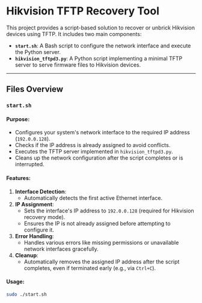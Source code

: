 # Hikvision TFTP Recovery Tool

This project provides a script-based solution to recover or unbrick Hikvision devices using TFTP. It includes two main components:  
- **`start.sh`**: A Bash script to configure the network interface and execute the Python server.  
- **`hikvision_tftpd3.py`**: A Python script implementing a minimal TFTP server to serve firmware files to Hikvision devices.

---

## Files Overview

### `start.sh`

#### Purpose:
- Configures your system's network interface to the required IP address (`192.0.0.128`).
- Checks if the IP address is already assigned to avoid conflicts.
- Executes the TFTP server implemented in `hikvision_tftpd3.py`.
- Cleans up the network configuration after the script completes or is interrupted.

#### Features:
1. **Interface Detection**:
   - Automatically detects the first active Ethernet interface.
2. **IP Assignment**:
   - Sets the interface's IP address to `192.0.0.128` (required for Hikvision recovery mode).
   - Ensures the IP is not already assigned before attempting to configure it.
3. **Error Handling**:
   - Handles various errors like missing permissions or unavailable network interfaces gracefully.
4. **Cleanup**:
   - Automatically removes the assigned IP address after the script completes, even if terminated early (e.g., via `Ctrl+C`).

#### Usage:
```bash
sudo ./start.sh
